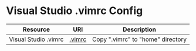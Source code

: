 # Visual Studio .vimrc Config

|       Resource       |                                URI                                 |            Description            |
| :------------------: | :----------------------------------------------------------------: | :-------------------------------: |
| Visual Studio .vimrc | [.vimrc](https://github.com/mezdelex/VSVimConfig/blob/main/.vimrc) | Copy ".vimrc" to "home" directory |
